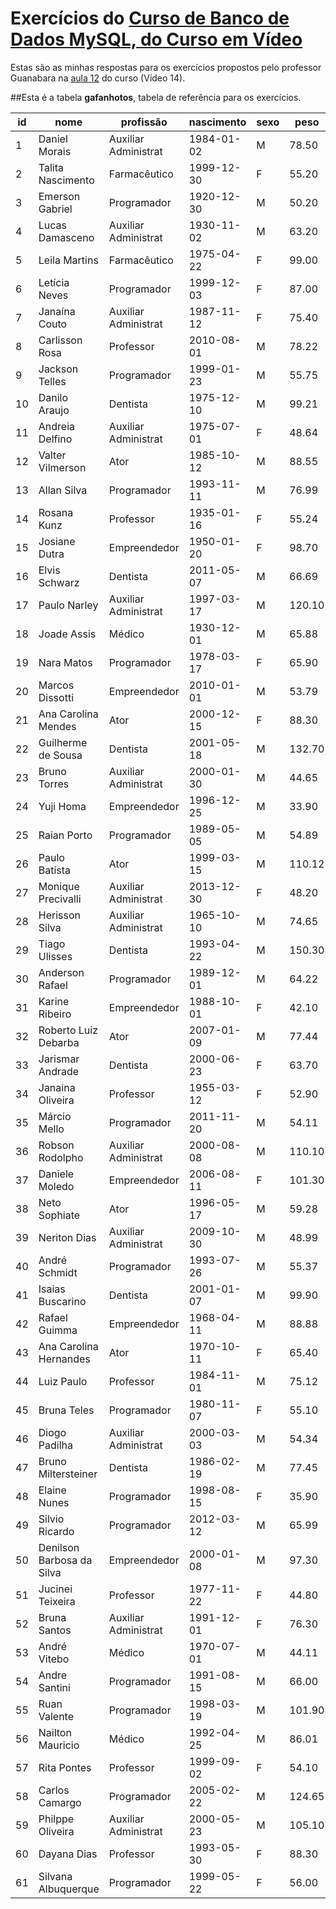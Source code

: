 # Exercícios do [Curso de Banco de Dados MySQL, do Curso em Vídeo](https://youtube.com/playlist?list=PLHz_AreHm4dkBs-795Dsgvau_ekxg8g1r)


Estas são as minhas respostas para os exercícios propostos pelo professor Guanabara na [aula 12](https://youtu.be/q4hPo83-Buo) do curso (Vídeo 14).

##Esta é a tabela <strong>gafanhotos</strong>, tabela de referência para os exercícios.

id|nome                     |profissão           |nascimento|sexo|peso  |altura|nacionalidade|
--|-------------------------|--------------------|----------|----|------|------|-------------|
 1|Daniel Morais            |Auxiliar Administrat|1984-01-02|M   | 78.50|  1.83|Brasil       |
 2|Talita Nascimento        |Farmacêutico        |1999-12-30|F   | 55.20|  1.65|Portugal     |
 3|Emerson Gabriel          |Programador         |1920-12-30|M   | 50.20|  1.65|Moçambique   |
 4|Lucas Damasceno          |Auxiliar Administrat|1930-11-02|M   | 63.20|  1.75|Irlanda      |
 5|Leila Martins            |Farmacêutico        |1975-04-22|F   | 99.00|  2.15|Brasil       |
 6|Letícia Neves            |Programador         |1999-12-03|F   | 87.00|  2.00|Brasil       |
 7|Janaína Couto            |Auxiliar Administrat|1987-11-12|F   | 75.40|  1.66|EUA          |
 8|Carlisson Rosa           |Professor           |2010-08-01|M   | 78.22|  1.98|Brasil       |
 9|Jackson Telles           |Programador         |1999-01-23|M   | 55.75|  1.33|Portugal     |
10|Danilo Araujo            |Dentista            |1975-12-10|M   | 99.21|  1.87|EUA          |
11|Andreia Delfino          |Auxiliar Administrat|1975-07-01|F   | 48.64|  1.54|Irlanda      |
12|Valter Vilmerson         |Ator                |1985-10-12|M   | 88.55|  2.03|Brasil       |
13|Allan Silva              |Programador         |1993-11-11|M   | 76.99|  1.55|Brasil       |
14|Rosana Kunz              |Professor           |1935-01-16|F   | 55.24|  1.87|Brasil       |
15|Josiane Dutra            |Empreendedor        |1950-01-20|F   | 98.70|  1.04|Portugal     |
16|Elvis Schwarz            |Dentista            |2011-05-07|M   | 66.69|  1.76|EUA          |
17|Paulo Narley             |Auxiliar Administrat|1997-03-17|M   |120.10|  2.22|Brasil       |
18|Joade Assis              |Médico              |1930-12-01|M   | 65.88|  1.78|França       |
19|Nara Matos               |Programador         |1978-03-17|F   | 65.90|  1.33|Brasil       |
20|Marcos Dissotti          |Empreendedor        |2010-01-01|M   | 53.79|  1.54|Portugal     |
21|Ana Carolina Mendes      |Ator                |2000-12-15|F   | 88.30|  1.54|Brasil       |
22|Guilherme de Sousa       |Dentista            |2001-05-18|M   |132.70|  1.97|Moçambique   |
23|Bruno Torres             |Auxiliar Administrat|2000-01-30|M   | 44.65|  1.65|Brasil       |
24|Yuji Homa                |Empreendedor        |1996-12-25|M   | 33.90|  1.22|Japão        |
25|Raian Porto              |Programador         |1989-05-05|M   | 54.89|  1.54|Brasil       |
26|Paulo Batista            |Ator                |1999-03-15|M   |110.12|  1.87|Portugal     |
27|Monique Precivalli       |Auxiliar Administrat|2013-12-30|F   | 48.20|  1.22|Brasil       |
28|Herisson Silva           |Auxiliar Administrat|1965-10-10|M   | 74.65|  1.56|EUA          |
29|Tiago Ulisses            |Dentista            |1993-04-22|M   |150.30|  2.35|Brasil       |
30|Anderson Rafael          |Programador         |1989-12-01|M   | 64.22|  1.44|Irlanda      |
31|Karine Ribeiro           |Empreendedor        |1988-10-01|F   | 42.10|  1.65|Brasil       |
32|Roberto Luiz Debarba     |Ator                |2007-01-09|M   | 77.44|  1.56|Brasil       |
33|Jarismar Andrade         |Dentista            |2000-06-23|F   | 63.70|  1.33|Brasil       |
34|Janaina Oliveira         |Professor           |1955-03-12|F   | 52.90|  1.76|Canadá       |
35|Márcio Mello             |Programador         |2011-11-20|M   | 54.11|  1.55|EUA          |
36|Robson Rodolpho          |Auxiliar Administrat|2000-08-08|M   |110.10|  1.76|Brasil       |
37|Daniele Moledo           |Empreendedor        |2006-08-11|F   |101.30|  1.99|Brasil       |
38|Neto Sophiate            |Ator                |1996-05-17|M   | 59.28|  1.65|Portugal     |
39|Neriton Dias             |Auxiliar Administrat|2009-10-30|M   | 48.99|  1.29|Brasil       |
40|André Schmidt            |Programador         |1993-07-26|M   | 55.37|  1.22|Angola       |
41|Isaias Buscarino         |Dentista            |2001-01-07|M   | 99.90|  1.55|Moçambique   |
42|Rafael Guimma            |Empreendedor        |1968-04-11|M   | 88.88|  1.54|Brasil       |
43|Ana Carolina Hernandes   |Ator                |1970-10-11|F   | 65.40|  2.08|EUA          |
44|Luiz Paulo               |Professor           |1984-11-01|M   | 75.12|  1.38|Portugal     |
45|Bruna Teles              |Programador         |1980-11-07|F   | 55.10|  1.86|Brasil       |
46|Diogo Padilha            |Auxiliar Administrat|2000-03-03|M   | 54.34|  1.88|Angola       |
47|Bruno Miltersteiner      |Dentista            |1986-02-19|M   | 77.45|  1.65|Alemanha     |
48|Elaine Nunes             |Programador         |1998-08-15|F   | 35.90|  2.00|Canadá       |
49|Silvio Ricardo           |Programador         |2012-03-12|M   | 65.99|  1.23|EUA          |
50|Denilson Barbosa da Silva|Empreendedor        |2000-01-08|M   | 97.30|  2.00|Brasil       |
51|Jucinei Teixeira         |Professor           |1977-11-22|F   | 44.80|  1.76|Portugal     |
52|Bruna Santos             |Auxiliar Administrat|1991-12-01|F   | 76.30|  1.45|Canadá       |
53|André Vitebo             |Médico              |1970-07-01|M   | 44.11|  1.55|Brasil       |
54|Andre Santini            |Programador         |1991-08-15|M   | 66.00|  1.76|Itália       |
55|Ruan Valente             |Programador         |1998-03-19|M   |101.90|  1.76|Canadá       |
56|Nailton Mauricio         |Médico              |1992-04-25|M   | 86.01|  1.43|EUA          |
57|Rita Pontes              |Professor           |1999-09-02|F   | 54.10|  1.35|Angola       |
58|Carlos Camargo           |Programador         |2005-02-22|M   |124.65|  1.33|Brasil       |
59|Philppe Oliveira         |Auxiliar Administrat|2000-05-23|M   |105.10|  2.19|Brasil       |
60|Dayana Dias              |Professor           |1993-05-30|F   | 88.30|  1.66|Angola       |
61|Silvana Albuquerque      |Programador         |1999-05-22|F   | 56.00|  1.50|Brasil       |
